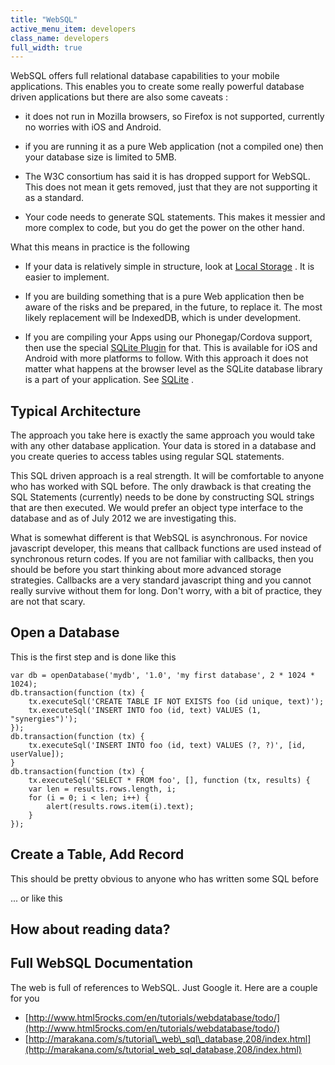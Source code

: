 ```yaml
---
title: "WebSQL"
active_menu_item: developers
class_name: developers
full_width: true
---
```



WebSQL offers full relational database capabilities to your mobile applications. This enables you to create some really powerful database driven applications but there are also some caveats :

 - it does not run in Mozilla browsers, so Firefox is not supported, currently no worries with iOS and Android.

 - if you are running it as a pure Web application (not a compiled one) then your database size is limited to 5MB.

 - The W3C consortium has said it is has dropped support for WebSQL. This does not mean it gets removed, just that they are not supporting it as a standard.

 - Your code needs to generate SQL statements. This makes it messier and more complex to code, but you do get the power on the other hand.

What this means in practice is the following

 - If your data is relatively simple in structure, look at [Local Storage](/developers/user-guide/product-guide/data-storage/mobile-client-side-data-storage/local-storage-example) . It is easier to implement.

 - If you are building something that is a pure Web application then be aware of the risks and be prepared, in the future, to replace it. The most likely replacement will be IndexedDB, which is under development.

 - If you are compiling your Apps using our Phonegap/Cordova support, then use the special [SQLite Plugin](/developers/user-guide/ac-mobile-build-phonegap/cordova/ac-mobile-build/ac-build-plugins/sqlite-plugin/) for that. This is available for iOS and Android with more platforms to follow. With this approach it does not matter what happens at the browser level as the SQLite database library is a part of your application. See [SQLite](/developers/user-guide/product-guide/data-storage/mobile-client-side-data-storage/sqlite) .

## Typical Architecture

The approach you take here is exactly the same approach you would take with any other database application. Your data is stored in a database and you create queries to access tables using regular SQL statements.

This SQL driven approach is a real strength. It will be comfortable to anyone who has worked with SQL before. The only drawback is that creating the SQL Statements (currently) needs to be done by constructing SQL strings that are then executed. We would prefer an object type interface to the database and as of July 2012 we are investigating this.

What is somewhat different is that WebSQL is asynchronous. For novice javascript developer, this means that callback functions are used instead of synchronous return codes. If you are not familiar with callbacks, then you should be before you start thinking about more advanced storage strategies. Callbacks are a very standard javascript thing and you cannot really survive without them for long. Don't worry, with a bit of practice, they are not that scary.

## Open a Database

This is the first step and is done like this

    var db = openDatabase('mydb', '1.0', 'my first database', 2 * 1024 * 1024);
    db.transaction(function (tx) {
        tx.executeSql('CREATE TABLE IF NOT EXISTS foo (id unique, text)');
        tx.executeSql('INSERT INTO foo (id, text) VALUES (1, "synergies")');
    });
    db.transaction(function (tx) {
        tx.executeSql('INSERT INTO foo (id, text) VALUES (?, ?)', [id, userValue]);
    }
    db.transaction(function (tx) {
        tx.executeSql('SELECT * FROM foo', [], function (tx, results) {
        var len = results.rows.length, i;
        for (i = 0; i < len; i++) {
            alert(results.rows.item(i).text);
        }
    });
   

## Create a Table, Add Record

This should be pretty obvious to anyone who has written some SQL before

... or like this

## How about reading data?

## Full WebSQL Documentation

The web is full of references to WebSQL. Just Google it. Here are a couple for you

 - [http://www.html5rocks.com/en/tutorials/webdatabase/todo/](http://www.html5rocks.com/en/tutorials/webdatabase/todo/)
 - [http://marakana.com/s/tutorial\_web\_sql\_database,208/index.html](http://marakana.com/s/tutorial_web_sql_database,208/index.html)

